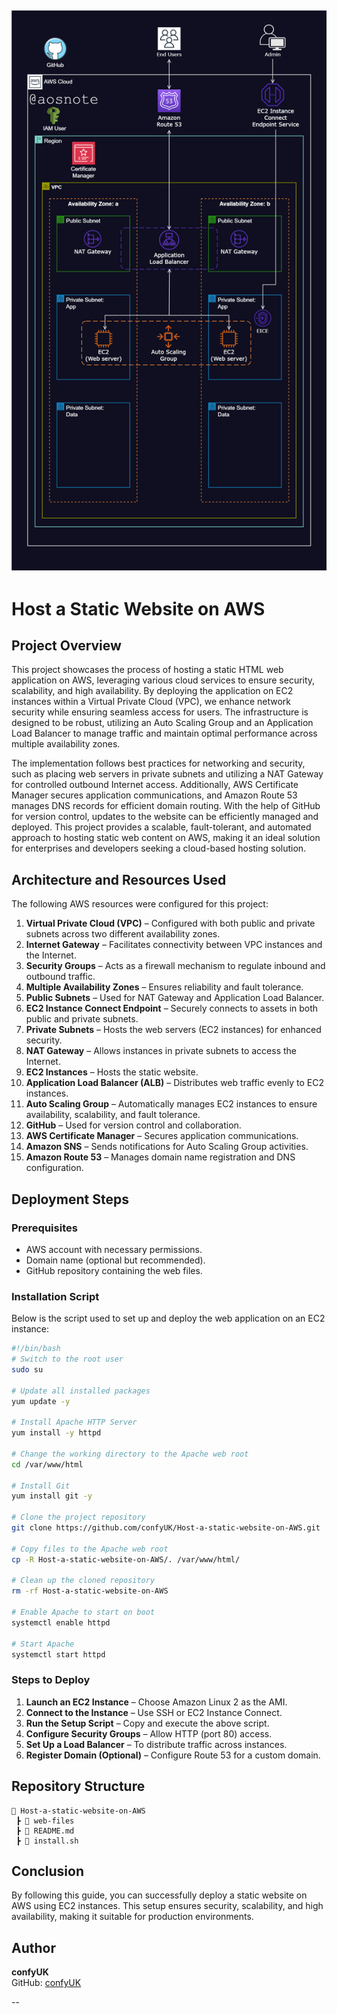 ![Alt text](/Host-a-Static-Website-on-AWS.png)
---
# Host a Static Website on AWS

## Project Overview

This project showcases the process of hosting a static HTML web application on AWS, leveraging various cloud services to ensure security, scalability, and high availability. By deploying the application on EC2 instances within a Virtual Private Cloud (VPC), we enhance network security while ensuring seamless access for users. The infrastructure is designed to be robust, utilizing an Auto Scaling Group and an Application Load Balancer to manage traffic and maintain optimal performance across multiple availability zones. 

The implementation follows best practices for networking and security, such as placing web servers in private subnets and utilizing a NAT Gateway for controlled outbound Internet access. Additionally, AWS Certificate Manager secures application communications, and Amazon Route 53 manages DNS records for efficient domain routing. With the help of GitHub for version control, updates to the website can be efficiently managed and deployed. This project provides a scalable, fault-tolerant, and automated approach to hosting static web content on AWS, making it an ideal solution for enterprises and developers seeking a cloud-based hosting solution.

## Architecture and Resources Used

The following AWS resources were configured for this project:

1. **Virtual Private Cloud (VPC)** – Configured with both public and private subnets across two different availability zones.
2. **Internet Gateway** – Facilitates connectivity between VPC instances and the Internet.
3. **Security Groups** – Acts as a firewall mechanism to regulate inbound and outbound traffic.
4. **Multiple Availability Zones** – Ensures reliability and fault tolerance.
5. **Public Subnets** – Used for NAT Gateway and Application Load Balancer.
6. **EC2 Instance Connect Endpoint** – Securely connects to assets in both public and private subnets.
7. **Private Subnets** – Hosts the web servers (EC2 instances) for enhanced security.
8. **NAT Gateway** – Allows instances in private subnets to access the Internet.
9. **EC2 Instances** – Hosts the static website.
10. **Application Load Balancer (ALB)** – Distributes web traffic evenly to EC2 instances.
11. **Auto Scaling Group** – Automatically manages EC2 instances to ensure availability, scalability, and fault tolerance.
12. **GitHub** – Used for version control and collaboration.
13. **AWS Certificate Manager** – Secures application communications.
14. **Amazon SNS** – Sends notifications for Auto Scaling Group activities.
15. **Amazon Route 53** – Manages domain name registration and DNS configuration.

## Deployment Steps

### Prerequisites
- AWS account with necessary permissions.
- Domain name (optional but recommended).
- GitHub repository containing the web files.

### Installation Script

Below is the script used to set up and deploy the web application on an EC2 instance:

```bash
#!/bin/bash
# Switch to the root user
sudo su

# Update all installed packages
yum update -y

# Install Apache HTTP Server
yum install -y httpd

# Change the working directory to the Apache web root
cd /var/www/html

# Install Git
yum install git -y

# Clone the project repository
git clone https://github.com/confyUK/Host-a-static-website-on-AWS.git

# Copy files to the Apache web root
cp -R Host-a-static-website-on-AWS/. /var/www/html/

# Clean up the cloned repository
rm -rf Host-a-static-website-on-AWS

# Enable Apache to start on boot
systemctl enable httpd

# Start Apache
systemctl start httpd
```

### Steps to Deploy
1. **Launch an EC2 Instance** – Choose Amazon Linux 2 as the AMI.
2. **Connect to the Instance** – Use SSH or EC2 Instance Connect.
3. **Run the Setup Script** – Copy and execute the above script.
4. **Configure Security Groups** – Allow HTTP (port 80) access.
5. **Set Up a Load Balancer** – To distribute traffic across instances.
6. **Register Domain (Optional)** – Configure Route 53 for a custom domain.

## Repository Structure

```
📁 Host-a-static-website-on-AWS
 ┣ 📂 web-files
 ┣ 📜 README.md
 ┣ 📜 install.sh
```

## Conclusion

By following this guide, you can successfully deploy a static website on AWS using EC2 instances. This setup ensures security, scalability, and high availability, making it suitable for production environments.

## Author
**confyUK**  
GitHub: [confyUK](https://github.com/confyUK)  

--

